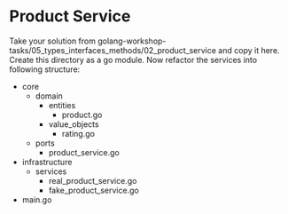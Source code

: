 # Product Service

Take your solution from golang-workshop-tasks/05_types_interfaces_methods/02_product_service and copy it here.
Create this directory as a go module.
Now refactor the services into following structure:

- core
  - domain
    - entities
      - product.go
    - value_objects
      - rating.go
  - ports
    - product_service.go
- infrastructure
  - services
    - real_product_service.go
    - fake_product_service.go
- main.go
